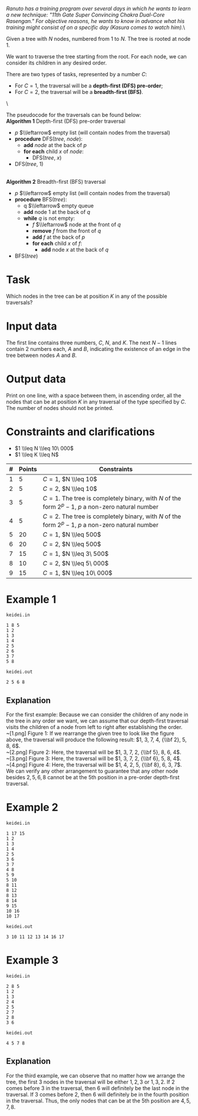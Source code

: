 *Ranuto has a training program over several days in which he wants to learn a new technique: "11th Gate Super Convincing Chakra Dual-Core Rasengan." For objective reasons, he wants to know in advance what his training might consist of on a specific day (Kasura comes to watch him).*\

Given a tree with $N$ nodes, numbered from $1$ to $N$. The tree is rooted at node $1$.

We want to traverse the tree starting from the root. For each node, we can consider its children in any desired order.

There are two types of tasks, represented by a number $C$:
- For $C = 1$, the traversal will be a **depth-first (DFS) pre-order**;
- For $C = 2$, the traversal will be a **breadth-first (BFS)**.

\

The pseudocode for the traversals can be found below:
\
**Algorithm 1** Depth-first (DFS) pre-order traversal
- *p* $\\leftarrow$ empty list (will contain nodes from the traversal)
- **procedure** DFS(*tree*, *node*):
  - **add** *node* at the back of *p*
  - **for each** child *x* of *node*:
    - DFS(*tree*, *x*)
- DFS(*tree*, 1)

\
**Algorithm 2** Breadth-first (BFS) traversal
- *p* $\\leftarrow$ empty list (will contain nodes from the traversal)
- **procedure** BFS(*tree*):
  - q $\\leftarrow$ empty queue
  - **add** node 1 at the back of *q*
  - **while** *q* is not empty:
    - *f* $\\leftarrow$ node at the front of *q*
    - **remove** *f* from the front of *q*
    - **add** *f* at the back of *p*
    - **for each** child *x* of *f*:
      - **add** node *x* at the back of *q*
- BFS(*tree*)

# Task
Which nodes in the tree can be at position $K$ in any of the possible traversals?

# Input data
The first line contains three numbers, $C$, $N$, and $K$. The next $N - 1$ lines contain $2$ numbers each, $A$ and $B$, indicating the existence of an edge in the tree between nodes $A$ and $B$.

# Output data
Print on one line, with a space between them, in ascending order, all the nodes that can be at position $K$ in any traversal of the type specified by $C$. The number of nodes should not be printed.

# Constraints and clarifications
- $1 \\leq N \\leq 10\ 000$
- $1 \\leq K \\leq N$

|# | Points | Constraints|
| - | - | ------------|
|1|5|$C = 1$, $N \\leq 10$|
|2|5|$C = 2$, $N \\leq 10$|
|3|5|$C = 1$. The tree is completely binary, with $N$ of the form $2^p - 1$, $p$ a non-zero natural number|
|4|5|$C = 2$. The tree is completely binary, with $N$ of the form $2^p - 1$, $p$ a non-zero natural number|
|5|20|$C = 1$, $N \\leq 500$|
|6|20|$C = 2$, $N \\leq 500$|
|7|15|$C = 1$, $N \\leq 3\ 500$|
|8|10|$C = 2$, $N \\leq 5\ 000$|
|9|15|$C = 1$, $N \\leq 10\ 000$|

# Example 1
`keidei.in`
```
1 8 5
1 2
1 3
1 4
2 5
2 6
3 7
5 8
```
`keidei.out`
```
2 5 6 8
```
## Explanation

For the first example: Because we can consider the children of any node in the tree in any order we want, we can assume that our depth-first traversal visits the children of a node from left to right after establishing the order.
\
~[1.png] Figure 1: If we rearrange the given tree to look like the figure above, the traversal will produce the following result: $1, 3, 7, 4, {\\bf 2}, 5, 8, 6$.
\
~[2.png] Figure 2: Here, the traversal will be $1, 3, 7, 2, {\\bf 5}, 8, 6, 4$.
\
~[3.png] Figure 3: Here, the traversal will be $1, 3, 7, 2, {\\bf 6}, 5, 8, 4$.
\
~[4.png] Figure 4: Here, the traversal will be $1, 4, 2, 5, {\\bf 8}, 6, 3, 7$.
\
We can verify any other arrangement to guarantee that any other node besides $2, 5, 6, 8$ cannot be at the 5th position in a pre-order depth-first traversal.

# Example 2
`keidei.in`
```
1 17 15
1 2
1 3
1 4
2 5
3 6
3 7
4 8
5 9
5 10
8 11
8 12
8 13
8 14
9 15
10 16
10 17
```
`keidei.out`
```
3 10 11 12 13 14 16 17
```

# Example 3
`keidei.in`
```
2 8 5
1 2
1 3
2 4
2 5
2 7
2 8
3 6
```
`keidei.out`
```
4 5 7 8
```

## Explanation
For the third example, we can observe that no matter how we arrange the tree, the first $3$ nodes in the traversal will be either $1, 2, 3$ or $1, 3, 2$. If $2$ comes before $3$ in the traversal, then $6$ will definitely be the last node in the traversal. If $3$ comes before $2$, then $6$ will definitely be in the fourth position in the traversal. Thus, the only nodes that can be at the 5th position are $4, 5, 7, 8$.